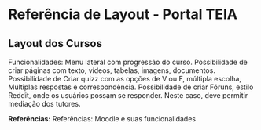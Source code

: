 # Referência de Layout - Portal TEIA

## Layout dos Cursos

Funcionalidades: Menu lateral com progressão do curso. Possibilidade de criar páginas com texto, vídeos, tabelas, imagens, documentos. Possibilidade de Criar quizz com as opções de V ou F, múltipla escolha, Múltiplas respostas e correspondência. Possibilidade de criar Fóruns, estilo Reddit, onde os usuários possam se responder. Neste caso, deve permitir mediação dos tutores. 

**Referências:** Referências: Moodle e suas funcionalidades

